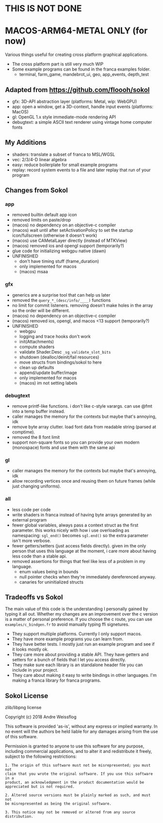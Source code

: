 # THIS IS NOT DONE
# MACOS-ARM64-METAL ONLY (for now)

Various things useful for creating cross platform graphical applications. 

- The cross platform part is still very much WIP
- Some example programs can be found in the franca examples folder. 
  - terminal, farm_game, mandebrot_ui, geo, app_events, depth_test

## Adapted from https://github.com/floooh/sokol

- gfx: 3D-API abstraction layer (platforms: Metal, wip: WebGPU)
- app: open a window, get a 3D-context, handle input events (platforms: MacOS)
- gl: OpenGL 1.x style immediate-mode rendering API
- debugtext: a simple ASCII text renderer using vintage home computer fonts

## My Additions

- shaders: translate a subset of franca to MSL/WGSL
- vec: 2/3/4-D linear algebra
- easy: reduce boilerplate for small example programs
- replay: record system events to a file and later replay that run of your program

## Changes from Sokol

### app

- removed builtin default app icon
- removed limits on paste/drop
- (macos) no dependency on an objective-c compiler
- (macos) wait until after setActivationPolicy to set the startup icon/fullscreen (otherwise it doesn't work)
- (macos) use CAMetalLayer directly (instead of MTKView)
- (macos) removed ios and opengl support (temporarily?)
- glue code for initializing webgpu native (dawn)
- UNFINISHED
  - don't have timing stuff (frame_duration)
  - only implemented for macos
  - (macos) msaa

### gfx

- generics are a surprise tool that can help us later
- removed the `query_*_(desc/info/____)` functions
- no limit for commit listeners. removing doesn't make holes in the array 
  so the order will be different. 
- (macos) no dependency on an objective-c compiler
- (macos) removed ios, opengl, and macos <13 support (temporarily?)
- UNFINISHED
  - webgpu
  - logging and trace hooks don't work
  - init(Attachments) 
  - compute shaders
  - validate Shader.Desc `_sg_validate_slot_bits`
  - shutdown (dealloc/deinit/fail resources)
  - move structs from bindings/sokol to here
  - clean up defaults
  - append/update buffer/image
  - only implemented for macos
  - (macos) im not setting labels

### debugtext

- remove printf-like functions. i don't like c-style varargs. can use @fmt into a temp buffer instead.
- caller manages the memory for the contexts but maybe that's annoying, idk
- remove byte array clutter. load font data from readable string (parsed at comptime). 
- removed the 8 font limit
- support non-square fonts so you can provide your own modern (monospace) fonts and use them with the same api

### gl

- caller manages the memory for the contexts but maybe that's annoying, idk
- allow recording vertices once and reusing them on future frames (while just changing uniforms). 

### all

- less code per code
- write shaders in franca instead of having byte arrays generated by an external program
- fewer global variables, always pass a context struct as the first parameter. 
this works nicely with how i use overloading as namespacing: `sgl_end()` becomes `sgl.end()` 
so the extra parameter isn't more verbose. 
- fewer getters/setters (just access fields directly). given im the only person that uses 
this language at the moment, i care more about having less code than a stable api. 
- removed assertions for things that feel like less of a problem in my language. 
  - enum values being in bounds
  - null pointer checks when they're immediately dereferenced anyway. 
  - canaries for uninitialized structs

## Tradeoffs vs Sokol

The main value of this code is the understanding I personally gained by typing it all out. 
Whether my changes are an improvement over the c version is a matter of personal preference. 
If you choose the c route, you can use `examples/c_bindgen.fr` to avoid manually typing ffi signetures. 

- They support multiple platforms. Currently I only support macos. 
- They have more example programs you can learn from. 
- They have better tests. I mostly just run an example program and see if it looks mostly ok. 
- They care more about providing a stable API. They have getters and setters for a bunch of fields that I let you access directly. 
- They make sure each library is an standalone header file you can include in your project. 
- They care about making it easy to write bindings in other languages. I'm making a franca library for franca programs. 

## Sokol License 

zlib/libpng license

Copyright (c) 2018 Andre Weissflog

This software is provided 'as-is', without any express or implied warranty.
In no event will the authors be held liable for any damages arising from the
use of this software.

Permission is granted to anyone to use this software for any purpose,
including commercial applications, and to alter it and redistribute it
freely, subject to the following restrictions:

    1. The origin of this software must not be misrepresented; you must not
    claim that you wrote the original software. If you use this software in a
    product, an acknowledgment in the product documentation would be
    appreciated but is not required.

    2. Altered source versions must be plainly marked as such, and must not
    be misrepresented as being the original software.

    3. This notice may not be removed or altered from any source
    distribution.